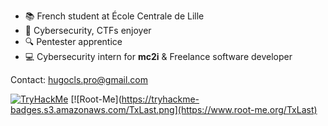 - :books: French student at École Centrale de Lille
- :thought_balloon: Cybersecurity, CTFs enjoyer
- :mag: Pentester apprentice
- :computer: Cybersecurity intern for **mc2i** & Freelance software developer

Contact: hugocls.pro@gmail.com

[![TryHackMe](https://tryhackme-badges.s3.amazonaws.com/TxLast.png)](https://tryhackme.com/p/TxLast) [![Root-Me](https://tryhackme-badges.s3.amazonaws.com/TxLast.png](https://www.root-me.org/TxLast)

